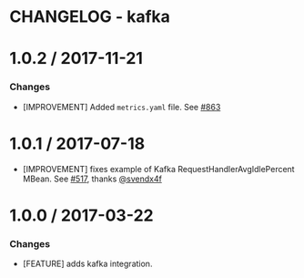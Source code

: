 # CHANGELOG - kafka

1.0.2 / 2017-11-21
==================

### Changes

* [IMPROVEMENT] Added `metrics.yaml` file. See [#863][]

1.0.1 / 2017-07-18
==================

* [IMPROVEMENT] fixes example of Kafka RequestHandlerAvgIdlePercent MBean. See [#517][], thanks [@svendx4f][]

1.0.0 / 2017-03-22
==================

### Changes

* [FEATURE] adds kafka integration.

<!--- The following link definition list is generated by PimpMyChangelog --->
[#517]: https://github.com/DataDog/integrations-core/issues/517
[#863]: https://github.com/DataDog/integrations-core/issues/863
[@svendx4f]: https://github.com/svendx4f

